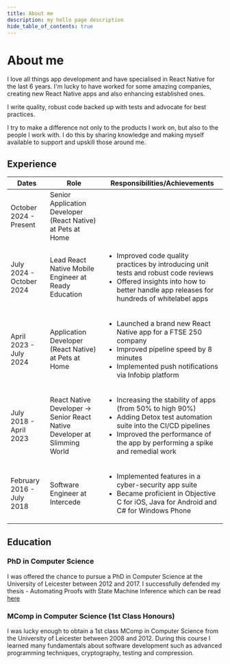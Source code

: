 ```yaml
---
title: About me
description: my hello page description
hide_table_of_contents: true
---
```


# About me

I love all things app development and have specialised in React Native for the last 6 years. I'm lucky to have worked for some amazing companies, creating new React Native apps and also enhancing established ones.

I write quality, robust code backed up with tests and advocate for best practices.

I try to make a difference not only to the products I work on, but also to the people I work with. I do this by sharing knowledge and making myself available to support and upskill those around me.

## Experience

| Dates                     | Role                                                                      | Responsibilities/Achievements                                                                                                                                                                                                      |
| ------------------------- | ------------------------------------------------------------------------- | ---------------------------------------------------------------------------------------------------------------------------------------------------------------------------------------------------------------------------------- |
| October 2024 - Present    | Senior Application Developer (React Native) at Pets at Home               |                                                                                                                                                                                                                                    |
| July 2024 - October 2024  | Lead React Native Mobile Engineer at Ready Education                      | <ul><li>Improved code quality practices by introducing unit tests and robust code reviews</li><li>Offered insights into how to better handle app releases for hundreds of whitelabel apps</li></ul>                                |
| April 2023 - July 2024    | Application Developer (React Native) at Pets at Home                      | <ul><li>Launched a brand new React Native app for a FTSE 250 company</li><li>Improved pipeline speed by 8 minutes</li><li>Implemented push notifications via Infobip platform</li></ul>                                            |
| July 2018 - April 2023    | React Native Developer -> Senior React Native Developer at Slimming World | <ul><li>Increasing the stability of apps (from 50% to high 90%)</li><li> Adding Detox test automation suite into the CI/CD pipelines</li><li>Improved the performance of the app by performing a spike and remedial work</li></ul> |
| February 2016 - July 2018 | Software Engineer at Intercede                                            | <ul><li>Implemented features in a cyber-security app suite </li><li>Became proficient in Objective C for iOS, Java for Android and C# for Windows Phone</li></ul>                                                                  |

## Education

### PhD in Computer Science

I was offered the chance to pursue a PhD in Computer Science at the University of Leicester between 2012 and 2017. I successfully defended my thesis - Automating Proofs with State Machine Inference which can be read [here](https://figshare.le.ac.uk/articles/thesis/Automating_Proofs_with_State_Machine_Inference/10204247?file=18393503)

### MComp in Computer Science (1st Class Honours)

I was lucky enough to obtain a 1st class MComp in Computer Science from the University of Leicester between 2008 and 2012. During this course I learned many fundamentals about software development such as advanced programming techniques, cryptography, testing and compression.
